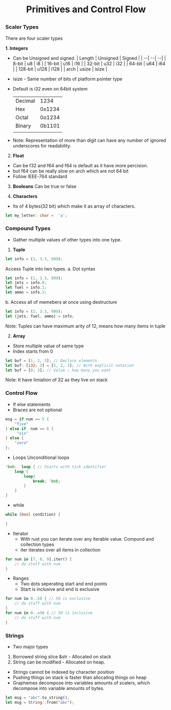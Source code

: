 <h1 style="text-align:center;"> Primitives and Control Flow </p>

### Scaler Types

There are four scaler types

**1. Integers**

- Can be Unsigned and signed.
  | Length | Unsigned | Signed |
  | --| --| --|
  | 8-bit | u8 | i8 |
  | 16-bit | u16 | i16 |
  | 32-bit | u32 | i32 |
  | 64-bit | u64 | i64 |
  | 128-bit | u128 | i128 |
  | arch | usize | isize |

- isize - Same number of bits of platform pointer type
- Default is i32 even on 64bit system

  |         |        |
  | ------- | ------ |
  | Decimal | 1234   |
  | Hex     | 0x1234 |
  | Octal   | 0o1234 |
  | Binary  | 0b1101 |
  |         |        |

- Note: Representation of more than digit can have any number of ignored underscores for readability.

2. **Float**

- Can be f32 and f64 and f64 is default as it have more percision.
- but f64 can be really slow on arch which are not 64 bit
- Follow IEEE-764 standard

3. **Booleans**
   Can be true or false

4. **Characters**

- Its of 4 bytes(32 bit) which make it as array of characters.

```rust
let my_letter: char =  'a';
```

### Compound Types

- Gather multiple values of other types into one type.

1. **Tuple**

```rust
let info = (1, 3.3, 999);
```

Access Tuple into two types.
a. Dot syntax

```rust
let info = (1, 3.3, 999);
let jets = info.0;
let fuel = info.1;
let ammo = info.3;
```

b. Access all of memebers at once using destructure

```rust
let info = (1, 3.3, 999);
let (jets, fuel, ammo) = info;
```

Note: Tuples can have maximum arity of 12, means how many items in tuple

2. **Array**

- Store multiple value of same type
- Index starts from 0

```rust
let buf = [1, 2, 3]; // Declare elements
let buf: [i32; 3] = [1, 2, 3]; // With explicit notation
let buf = [0; 3]; // Value ; how many you want
```

Note: It have limiation of 32 as they live on stack

### Control Flow

- If else statements
- Braces are not optional

```rust
msg = if num == 5 {
    "five"
} else if  num == 6 {
     "six"
} else {
    "zero"
};
```

- Loops
  Unconditional loops

```rust
'bob:  loop { // Starts with tick identifier
    loop {
        loop{
            break; 'bob;
        }
    }
}
```

- while

```rust
while (bool condition) {

}
```

- Iterator
  - With rust you can iterate over any iterable value. Compund and collection types
  - iter iterates over all items in collection

```rust
for num in [7, 8, 9].iter() {
    // do stuff with num
}
```

- Ranges
  - Two dots seperating start and end points
  - Start is inclusive and end is exclusive

```rust
for num in 0..50 { // 50 is exclusive
    // do stuff with num
}
for num in 0..=50 { // 50 is inclusive
    // do stuff with num
}
```

### Strings

- Two major types

1. Borrowed string slice &str - Allocated on stack
2. String can be modified - Allocated on heap.

- Strings cannot be indexed by character position
- Pushing things on stack is faster than allocating things on heap
- Graphemes decompose into variables amounts of scalers, which decompose into variable amounts of bytes.

```rust
let msg = "abc".to_string();
let msg = String::from("abc");
```
